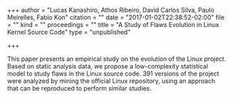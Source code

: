 +++
author = "Lucas Kanashiro, Athos Ribeiro, David Carlos Silva, Paulo Meirelles, Fabio Kon"
citation = ""
date = "2017-01-02T22:38:52-02:00"
file = ""
kind = ""
proceedings = ""
title = "A Study of Flaws Evolution in Linux Kernel Source Code"
type = "unpublished"

+++

This paper presents an empirical study on the evolution of the Linux project.
Based on static analysis data, we propose a low-complexity statistical model to
study flaws in the Linux source code. 391 versions of the project were analyzed
by mining the official Linux repository, using an approach that can be
reproduced to perform similar studies.


